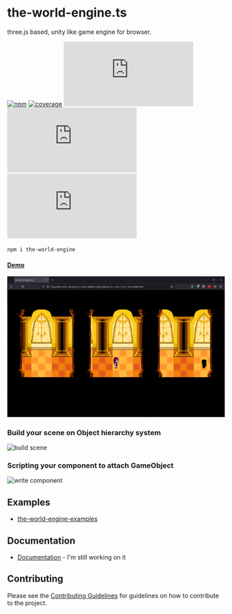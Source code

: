 # the-world-engine.ts
 three.js based, unity like game engine for browser.

[![npm](https://img.shields.io/npm/v/the-world-engine)](https://www.npmjs.com/package/the-world-engine) [![coverage](https://img.shields.io/codecov/c/github/The-World-Space/the-world-engine.ts/main)](https://app.codecov.io/gh/The-World-Space/the-world-engine.ts/) [![last commit](https://img.shields.io/github/last-commit/The-World-Space/the-world-engine.ts)](https://github.com/The-World-Space/the-world-engine.ts/commits/dev) [![language](https://img.shields.io/github/languages/top/The-World-Space/the-world-engine.ts)](https://www.typescriptlang.org/) [![license](https://img.shields.io/github/license/The-World-Space/the-world-engine.ts)](https://opensource.org/licenses/MIT)

```shell
npm i the-world-engine
```

#### [Demo](https://the-world-space.github.io/the-world-engine-examples/build/sans-fight-room/index.html)

![sans-fight-room](docs/image/sans-fight-room.png)

### Build your scene on Object hierarchy system

![build scene](docs/image/build_scene.gif)

### Scripting your component to attach GameObject

![write component](docs/image/write_component.gif)

## Examples

- [the-world-engine-examples](https://github.com/The-World-Space/the-world-engine-examples)

## Documentation

- [Documentation](https://the-world-space.github.io/the-world-engine.ts/build) - I'm still working on it

## Contributing

Please see the [Contributing Guidelines](./CONTRIBUTING.md) for guidelines on how to contribute to the project.

